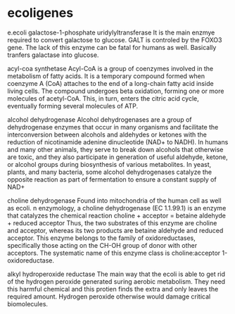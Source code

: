 # ecoligenes
e.ecoli
galactose-1-phosphate uridylyltransferase
It is the main enzmye required to convert galactose to glucose. GALT is controled by the FOXO3 gene.
The lack of this enzyme can be fatal for humans as well. Basically tranfers
galactase into glucose.

acyl-coa synthetase
Acyl-CoA is a group of coenzymes involved in the metabolism of fatty acids.
 It is a temporary compound formed when coenzyme A (CoA) attaches to the end of a long-chain fatty acid inside living cells.
 The compound undergoes beta oxidation, forming one or more molecules of acetyl-CoA.
 This, in turn, enters the citric acid cycle, eventually forming several molecules of ATP.


alcohol dehydrogenase
Alcohol dehydrogenases are a group of dehydrogenase enzymes that occur in many organisms and facilitate the interconversion between alcohols and aldehydes or ketones
 with the reduction of nicotinamide adenine dinucleotide (NAD+ to NADH). In humans and many other animals, they serve to break down alcohols that otherwise are toxic,
 and they also participate in generation of useful aldehyde, ketone, or alcohol groups during biosynthesis of various metabolites.
 In yeast, plants, and many bacteria, some alcohol dehydrogenases catalyze the opposite reaction as part of fermentation to ensure a constant supply of NAD+


choline dehydrogenase
Found into mitochondria of the human cell as well as ecoli.
n enzymology, a choline dehydrogenase (EC 1.1.99.1) is an enzyme that catalyzes the chemical reaction
choline + acceptor =  betaine aldehyde + reduced acceptor
Thus, the two substrates of this enzyme are choline and acceptor, whereas its two products are betaine aldehyde and reduced acceptor.
This enzyme belongs to the family of oxidoreductases, specifically those acting on the CH-OH group of donor with other acceptors.
The systematic name of this enzyme class is choline:acceptor 1-oxidoreductase.



alkyl hydroperoxide reductase
The main way that the ecoli is able to get rid of the hydrogen peroxide generated suring aerobic metabolism.
They need this harmful chemical and this protien finds the extra and only leaves the required amount.
Hydrogen peroxide otherwise would damage critical biomolecules.
